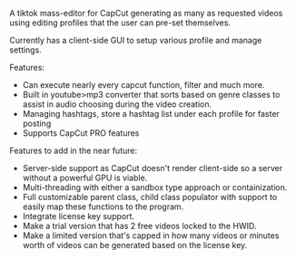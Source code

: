 A tiktok mass-editor for CapCut generating as many as requested videos using editing profiles that the user can pre-set themselves.

Currently has a client-side GUI to setup various profile and manage settings.

Features:
- Can execute nearly every capcut function, filter and much more.
- Built in youtube>mp3 converter that sorts based on genre classes to assist in audio choosing during the video creation.
- Managing hashtags, store a hashtag list under each profile for faster posting
- Supports CapCut PRO features

Features to add in the near future:
- Server-side support as CapCut doesn't render client-side so a server without a powerful GPU is viable.
- Multi-threading with either a sandbox type approach or containization.
- Full customizable parent class, child class populator with support to easily map these functions to the program.
- Integrate license key support.
- Make a trial version that has 2 free videos locked to the HWID.
- Make a limited version that's capped in how many videos or minutes worth of videos can be generated based on the license key.
